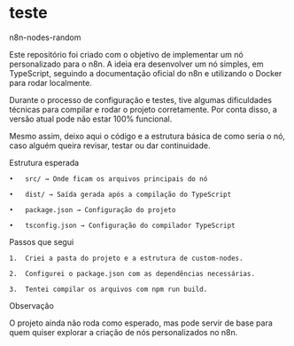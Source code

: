 # teste
n8n-nodes-random

Este repositório foi criado com o objetivo de implementar um nó personalizado para o n8n.
A ideia era desenvolver um nó simples, em TypeScript, seguindo a documentação oficial do n8n e utilizando o Docker para rodar localmente.

Durante o processo de configuração e testes, tive algumas dificuldades técnicas para compilar e rodar o projeto corretamente. Por conta disso, a versão atual pode não estar 100% funcional.

Mesmo assim, deixo aqui o código e a estrutura básica de como seria o nó, caso alguém queira revisar, testar ou dar continuidade.

Estrutura esperada
	
	•	src/ → Onde ficam os arquivos principais do nó
	
	•	dist/ → Saída gerada após a compilação do TypeScript
	
	•	package.json → Configuração do projeto
	
	•	tsconfig.json → Configuração do compilador TypeScript

Passos que segui
	
	1.	Criei a pasta do projeto e a estrutura de custom-nodes.
	
	2.	Configurei o package.json com as dependências necessárias.
	
	3.	Tentei compilar os arquivos com npm run build.

Observação

O projeto ainda não roda como esperado, mas pode servir de base para quem quiser explorar a criação de nós personalizados no n8n.
